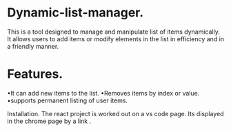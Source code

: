 # Dynamic-list-manager.
This is a tool designed to manage and manipulate list of items dynamically.
It allows users to add items or modify elements in the list in efficiency and in a friendly manner.

# Features.
•It can add new items to the list.
•Removes items by index or value.
•supports permanent listing of user items.

Installation.
The react project is worked out on a vs code page.
Its displayed in the chrome page by a link .
